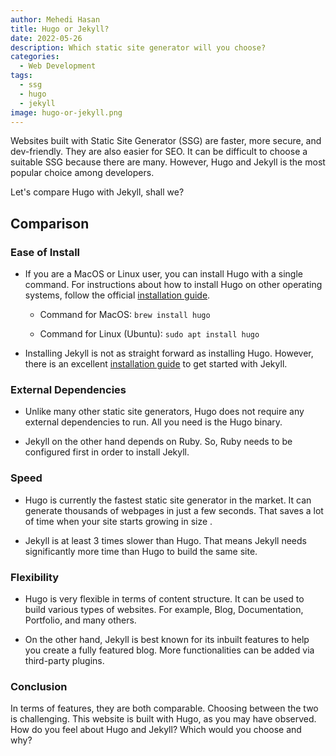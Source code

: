 ```yaml
---
author: Mehedi Hasan
title: Hugo or Jekyll?
date: 2022-05-26
description: Which static site generator will you choose?
categories:
  - Web Development
tags:
  - ssg
  - hugo
  - jekyll
image: hugo-or-jekyll.png
---
```


<!-- cspell:words Mehedi Hasan -->

Websites built with Static Site Generator (SSG) are faster, more secure, and dev-friendly. They are also easier for SEO. It can be difficult to choose a suitable SSG because there are many. However, Hugo and Jekyll is the most popular choice among developers.

Let's compare Hugo with Jekyll, shall we?

## Comparison

### Ease of Install

- If you are a MacOS or Linux user, you can install Hugo with a single command. For instructions about how to install Hugo on other operating systems, follow the official [installation guide](https://gohugo.io/getting-started/installing).

  - Command for MacOS:
    `brew install hugo`

  - Command for Linux (Ubuntu):
    `sudo apt install hugo`

- Installing Jekyll is not as straight forward as installing Hugo. However, there is an excellent [installation guide](https://jekyllrb.com/docs/installation/) to get started with Jekyll.

### External Dependencies

- Unlike many other static site generators, Hugo does not require any external dependencies to run. All you need is the Hugo binary.

- Jekyll on the other hand depends on Ruby. So, Ruby needs to be configured first in order to install Jekyll.

### Speed

- Hugo is currently the fastest static site generator in the market. It can generate thousands of webpages in just a few seconds. That saves a lot of time when your site starts growing in size .

- Jekyll is at least 3 times slower than Hugo. That means Jekyll needs significantly more time than Hugo to build the same site.

### Flexibility

- Hugo is very flexible in terms of content structure. It can be used to build various types of websites. For example, Blog, Documentation, Portfolio, and many others.

- On the other hand, Jekyll is best known for its inbuilt features to help you create a fully featured blog. More functionalities can be added via third-party plugins.

### Conclusion

In terms of features, they are both comparable. Choosing between the two is challenging. This website is built with Hugo, as you may have observed. How do you feel about Hugo and Jekyll? Which would you choose and why?
